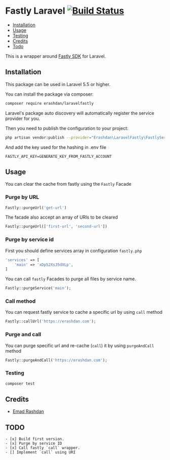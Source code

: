 # Fastly Laravel [![Build Status](https://travis-ci.org/erashdan/laravel-fastly.svg?branch=master)](https://travis-ci.org/erashdan/laravel-fastly)

* [Installation](#installation)
* [Usage](#usage)
* [Testing](#testing)
* [Credits](#credits)
* [Todo](#todo)

This is a wrapper around [Fastly SDK](https://github.com/fastly/fastly-php) for Laravel.

## Installation
This package can be used in Laravel 5.5 or higher.

You can install the package via composer:
``` bash
composer require erashdan/laravelfastly
```

Laravel's package auto discovery will automatically register the service provider for you.

Then you need to publish the configuration to your project:

```bash
php artisan vendor:publish --provider="Erashdan\LaravelFastly\FastlyServiceProvider" --tag="config"
``` 

And add the key used for the hashing in .env file
```dotenv
FASTLY_API_KEY=GENERATE_KEY_FROM_FASTLY_ACCOUNT
```

## Usage
You can clear the cache from fastly using the `Fastly` Facade

### Purge by URL
```php
Fastly::purgeUrl('get-url')
```

The facade also accept an array of URIs to be cleared
```php
Fastly::purgeUrl(['first-url', 'second-url'])
```

### Purge by service id
First you should define services array in configuration `fastly.php`

```php
'services' => [
    'main' => 'xDp52XsJ5dXLp',
]
```

You can call `fastly` Facades to purge all files by service name.

```php
Fastly::purgeService('main');
```
### Call method
You can request fastly service to cache a specific url by using `call` method
```php
Fastly::callUrl('https://erashdan.com');
```

### Purge and call
You can purge specific url and re-cache (`call`) it by using `purgeAndCall` method
```php
Fastly::purgeAndCall('https://erashdan.com');
```

### Testing
``` bash
composer test
```

## Credits
- [Emad Rashdan](https://github.com/erashdan)

## TODO 
```.todo
- [x] Build first version.
- [x] Purge by service ID
- [x] Call fastly `call` wrapper.
- [] Implement `call` using URI
```
